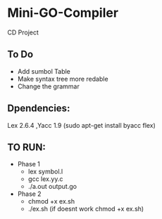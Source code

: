 # Mini-GO-Compiler
CD Project


## To Do
* Add sumbol Table
* Make syntax tree more redable
* Change the grammar

## Dpendencies:

Lex 2.6.4 ,Yacc 1.9 (sudo apt-get install byacc flex)

## TO RUN:
* Phase 1
  * lex symbol.l
  * gcc lex.yy.c
  * ./a.out output.go
* Phase 2
  * chmod +x  ex.sh
  * ./ex.sh (if doesnt work  chmod +x  ex.sh)
